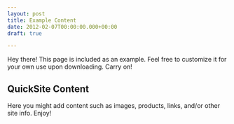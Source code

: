 ```yaml
---
layout: post
title: Example Content
date: 2012-02-07T00:00:00.000+00:00
draft: true

---
```

<p>Hey there! This page is included as an example. Feel free to customize it for your own use upon downloading. Carry on!<p>

## QuickSite Content

Here you might add content such as images, products, links, and/or other site info. Enjoy!</p>
